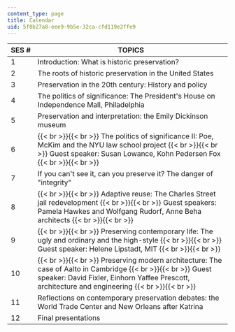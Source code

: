 ```yaml
---
content_type: page
title: Calendar
uid: 5f8b27a8-eee9-9b5e-32ca-cfd119e2ffe9
---
```


| SES # | TOPICS |
| --- | --- |
| 1 | Introduction: What is historic preservation? |
| 2 | The roots of historic preservation in the United States |
| 3 | Preservation in the 20th century: History and policy |
| 4 | The politics of significance: The President's House on Independence Mall, Philadelphia |
| 5 | Preservation and interpretation: the Emily Dickinson museum |
| 6 |  {{< br >}}{{< br >}} The politics of significance II: Poe, McKim and the NYU law school project {{< br >}}{{< br >}} Guest speaker: Susan Lowance, Kohn Pedersen Fox {{< br >}}{{< br >}}  |
| 7 | If you can't see it, can you preserve it? The danger of "integrity" |
| 8 |  {{< br >}}{{< br >}} Adaptive reuse: The Charles Street jail redevelopment {{< br >}}{{< br >}} Guest speakers: Pamela Hawkes and Wolfgang Rudorf, Anne Beha architects {{< br >}}{{< br >}}  |
| 9 |  {{< br >}}{{< br >}} Preserving contemporary life: The ugly and ordinary and the high-style {{< br >}}{{< br >}} Guest speaker: Helene Lipstadt, MIT {{< br >}}{{< br >}}  |
| 10 |  {{< br >}}{{< br >}} Preserving modern architecture: The case of Aalto in Cambridge {{< br >}}{{< br >}} Guest speaker: David Fixler, Einhorn Yaffee Prescott, architecture and engineering {{< br >}}{{< br >}}  |
| 11 | Reflections on contemporary preservation debates: the World Trade Center and New Orleans after Katrina |
| 12 | Final presentations